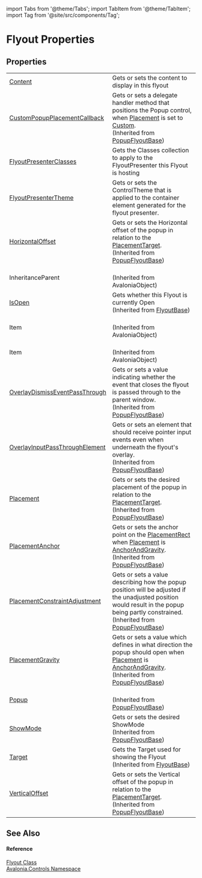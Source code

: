 import Tabs from '@theme/Tabs'; 
import TabItem from '@theme/TabItem'; 
import Tag from '@site/src/components/Tag'; 

# Flyout Properties




## Properties
<table>
<tr>
<td><a href="P_Avalonia_Controls_Flyout_Content">Content</a></td>
<td>Gets or sets the content to display in this flyout</td>
</tr>
<tr>
<td><a href="P_Avalonia_Controls_Primitives_PopupFlyoutBase_CustomPopupPlacementCallback">CustomPopupPlacementCallback</a></td>
<td>Gets or sets a delegate handler method that positions the Popup control, when <a href="P_Avalonia_Controls_Primitives_Popup_Placement">Placement</a> is set to <a href="T_Avalonia_Controls_PlacementMode">Custom</a>.<br />(Inherited from <a href="T_Avalonia_Controls_Primitives_PopupFlyoutBase">PopupFlyoutBase</a>)</td>
</tr>
<tr>
<td><a href="P_Avalonia_Controls_Flyout_FlyoutPresenterClasses">FlyoutPresenterClasses</a></td>
<td>Gets the Classes collection to apply to the FlyoutPresenter this Flyout is hosting</td>
</tr>
<tr>
<td><a href="P_Avalonia_Controls_Flyout_FlyoutPresenterTheme">FlyoutPresenterTheme</a></td>
<td>Gets or sets the ControlTheme that is applied to the container element generated for the flyout presenter.</td>
</tr>
<tr>
<td><a href="P_Avalonia_Controls_Primitives_PopupFlyoutBase_HorizontalOffset">HorizontalOffset</a></td>
<td>Gets or sets the Horizontal offset of the popup in relation to the <a href="P_Avalonia_Controls_Primitives_Popup_PlacementTarget">PlacementTarget</a>.<br />(Inherited from <a href="T_Avalonia_Controls_Primitives_PopupFlyoutBase">PopupFlyoutBase</a>)</td>
</tr>
<tr>
<td>InheritanceParent</td>
<td><br />(Inherited from AvaloniaObject)</td>
</tr>
<tr>
<td><a href="P_Avalonia_Controls_Primitives_FlyoutBase_IsOpen">IsOpen</a></td>
<td>Gets whether this Flyout is currently Open<br />(Inherited from <a href="T_Avalonia_Controls_Primitives_FlyoutBase">FlyoutBase</a>)</td>
</tr>
<tr>
<td>Item</td>
<td><br />(Inherited from AvaloniaObject)</td>
</tr>
<tr>
<td>Item</td>
<td><br />(Inherited from AvaloniaObject)</td>
</tr>
<tr>
<td><a href="P_Avalonia_Controls_Primitives_PopupFlyoutBase_OverlayDismissEventPassThrough">OverlayDismissEventPassThrough</a></td>
<td>Gets or sets a value indicating whether the event that closes the flyout is passed through to the parent window.<br />(Inherited from <a href="T_Avalonia_Controls_Primitives_PopupFlyoutBase">PopupFlyoutBase</a>)</td>
</tr>
<tr>
<td><a href="P_Avalonia_Controls_Primitives_PopupFlyoutBase_OverlayInputPassThroughElement">OverlayInputPassThroughElement</a></td>
<td>Gets or sets an element that should receive pointer input events even when underneath the flyout's overlay.<br />(Inherited from <a href="T_Avalonia_Controls_Primitives_PopupFlyoutBase">PopupFlyoutBase</a>)</td>
</tr>
<tr>
<td><a href="P_Avalonia_Controls_Primitives_PopupFlyoutBase_Placement">Placement</a></td>
<td>Gets or sets the desired placement of the popup in relation to the <a href="P_Avalonia_Controls_Primitives_Popup_PlacementTarget">PlacementTarget</a>.<br />(Inherited from <a href="T_Avalonia_Controls_Primitives_PopupFlyoutBase">PopupFlyoutBase</a>)</td>
</tr>
<tr>
<td><a href="P_Avalonia_Controls_Primitives_PopupFlyoutBase_PlacementAnchor">PlacementAnchor</a></td>
<td>Gets or sets the anchor point on the <a href="P_Avalonia_Controls_Primitives_Popup_PlacementRect">PlacementRect</a> when <a href="P_Avalonia_Controls_Primitives_Popup_Placement">Placement</a> is <a href="T_Avalonia_Controls_PlacementMode">AnchorAndGravity</a>.<br />(Inherited from <a href="T_Avalonia_Controls_Primitives_PopupFlyoutBase">PopupFlyoutBase</a>)</td>
</tr>
<tr>
<td><a href="P_Avalonia_Controls_Primitives_PopupFlyoutBase_PlacementConstraintAdjustment">PlacementConstraintAdjustment</a></td>
<td>Gets or sets a value describing how the popup position will be adjusted if the unadjusted position would result in the popup being partly constrained.<br />(Inherited from <a href="T_Avalonia_Controls_Primitives_PopupFlyoutBase">PopupFlyoutBase</a>)</td>
</tr>
<tr>
<td><a href="P_Avalonia_Controls_Primitives_PopupFlyoutBase_PlacementGravity">PlacementGravity</a></td>
<td>Gets or sets a value which defines in what direction the popup should open when <a href="P_Avalonia_Controls_Primitives_Popup_Placement">Placement</a> is <a href="T_Avalonia_Controls_PlacementMode">AnchorAndGravity</a>.<br />(Inherited from <a href="T_Avalonia_Controls_Primitives_PopupFlyoutBase">PopupFlyoutBase</a>)</td>
</tr>
<tr>
<td><a href="P_Avalonia_Controls_Primitives_PopupFlyoutBase_Popup">Popup</a></td>
<td><br />(Inherited from <a href="T_Avalonia_Controls_Primitives_PopupFlyoutBase">PopupFlyoutBase</a>)</td>
</tr>
<tr>
<td><a href="P_Avalonia_Controls_Primitives_PopupFlyoutBase_ShowMode">ShowMode</a></td>
<td>Gets or sets the desired ShowMode<br />(Inherited from <a href="T_Avalonia_Controls_Primitives_PopupFlyoutBase">PopupFlyoutBase</a>)</td>
</tr>
<tr>
<td><a href="P_Avalonia_Controls_Primitives_FlyoutBase_Target">Target</a></td>
<td>Gets the Target used for showing the Flyout<br />(Inherited from <a href="T_Avalonia_Controls_Primitives_FlyoutBase">FlyoutBase</a>)</td>
</tr>
<tr>
<td><a href="P_Avalonia_Controls_Primitives_PopupFlyoutBase_VerticalOffset">VerticalOffset</a></td>
<td>Gets or sets the Vertical offset of the popup in relation to the <a href="P_Avalonia_Controls_Primitives_Popup_PlacementTarget">PlacementTarget</a>.<br />(Inherited from <a href="T_Avalonia_Controls_Primitives_PopupFlyoutBase">PopupFlyoutBase</a>)</td>
</tr>
</table>

## See Also


#### Reference
<a href="T_Avalonia_Controls_Flyout">Flyout Class</a>  
<a href="N_Avalonia_Controls">Avalonia.Controls Namespace</a>  
